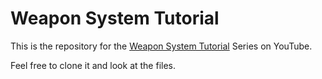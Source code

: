 # Weapon System Tutorial
This is the repository for the [Weapon System Tutorial](https://www.youtube.com/plaidev) Series on YouTube.

Feel free to clone it and look at the files.
 
